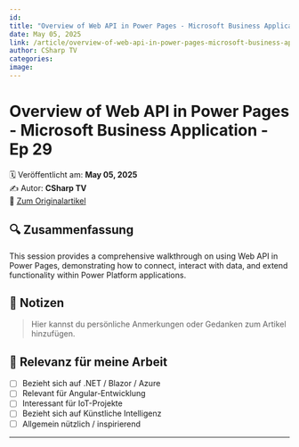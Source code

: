 ```yaml
---
id: 
title: "Overview of Web API in Power Pages - Microsoft Business Application - Ep 29"
date: May 05, 2025
link: /article/overview-of-web-api-in-power-pages-microsoft-business-application-ep-29/
author: CSharp TV
categories: 
image: 
---
```


# Overview of Web API in Power Pages - Microsoft Business Application - Ep 29

🗓️ Veröffentlicht am: **May 05, 2025**  
✍️ Autor: **CSharp TV**  
🔗 [Zum Originalartikel](/article/overview-of-web-api-in-power-pages-microsoft-business-application-ep-29/)

## 🔍 Zusammenfassung

This session provides a comprehensive walkthrough on using Web API in Power Pages, demonstrating how to connect, interact with data, and extend functionality within Power Platform applications.

## 📌 Notizen

> Hier kannst du persönliche Anmerkungen oder Gedanken zum Artikel hinzufügen.

## 🧠 Relevanz für meine Arbeit

- [ ] Bezieht sich auf .NET / Blazor / Azure
- [ ] Relevant für Angular-Entwicklung
- [ ] Interessant für IoT-Projekte
- [ ] Bezieht sich auf Künstliche Intelligenz
- [ ] Allgemein nützlich / inspirierend

---
